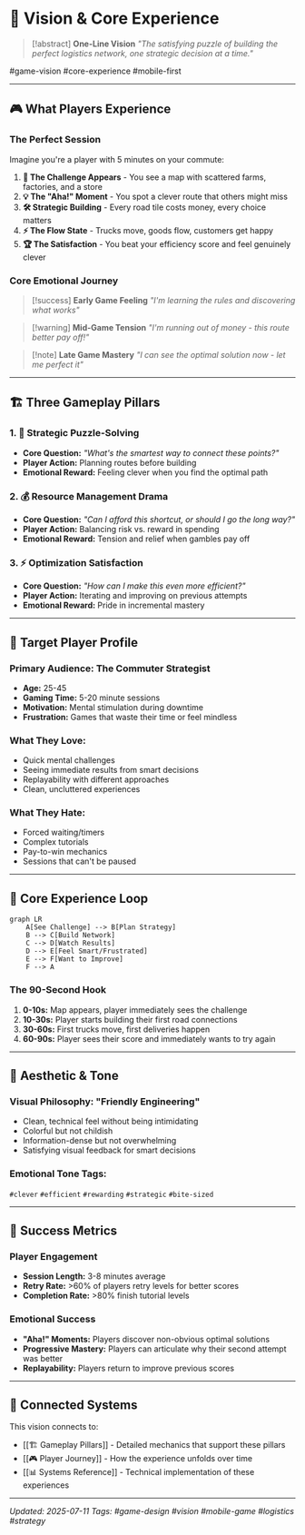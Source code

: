 # 🎯 Vision & Core Experience

> [!abstract] **One-Line Vision**
> *"The satisfying puzzle of building the perfect logistics network, one strategic decision at a time."*

#game-vision #core-experience #mobile-first

---

## 🎮 What Players Experience

### The Perfect Session
Imagine you're a player with 5 minutes on your commute:

1. **🧩 The Challenge Appears** - You see a map with scattered farms, factories, and a store
2. **💡 The "Aha!" Moment** - You spot a clever route that others might miss
3. **🛠️ Strategic Building** - Every road tile costs money, every choice matters
4. **⚡ The Flow State** - Trucks move, goods flow, customers get happy
5. **🏆 The Satisfaction** - You beat your efficiency score and feel genuinely clever

### Core Emotional Journey

> [!success] **Early Game Feeling**
> *"I'm learning the rules and discovering what works"*

> [!warning] **Mid-Game Tension**
> *"I'm running out of money - this route better pay off!"*

> [!note] **Late Game Mastery**
> *"I can see the optimal solution now - let me perfect it"*

---

## 🏗️ Three Gameplay Pillars

### 1. 🧠 Strategic Puzzle-Solving
- **Core Question:** *"What's the smartest way to connect these points?"*
- **Player Action:** Planning routes before building
- **Emotional Reward:** Feeling clever when you find the optimal path

### 2. 💰 Resource Management Drama
- **Core Question:** *"Can I afford this shortcut, or should I go the long way?"*
- **Player Action:** Balancing risk vs. reward in spending
- **Emotional Reward:** Tension and relief when gambles pay off

### 3. ⚡ Optimization Satisfaction
- **Core Question:** *"How can I make this even more efficient?"*
- **Player Action:** Iterating and improving on previous attempts
- **Emotional Reward:** Pride in incremental mastery

---

## 🎯 Target Player Profile

### Primary Audience: **The Commuter Strategist**
- **Age:** 25-45
- **Gaming Time:** 5-20 minute sessions
- **Motivation:** Mental stimulation during downtime
- **Frustration:** Games that waste their time or feel mindless

### What They Love:
- Quick mental challenges
- Seeing immediate results from smart decisions
- Replayability with different approaches
- Clean, uncluttered experiences

### What They Hate:
- Forced waiting/timers
- Complex tutorials
- Pay-to-win mechanics
- Sessions that can't be paused

---

## 🔄 Core Experience Loop

```mermaid
graph LR
    A[See Challenge] --> B[Plan Strategy]
    B --> C[Build Network]
    C --> D[Watch Results]
    D --> E[Feel Smart/Frustrated]
    E --> F[Want to Improve]
    F --> A
```

### The 90-Second Hook
1. **0-10s:** Map appears, player immediately sees the challenge
2. **10-30s:** Player starts building their first road connections
3. **30-60s:** First trucks move, first deliveries happen
4. **60-90s:** Player sees their score and immediately wants to try again

---

## 🎨 Aesthetic & Tone

### Visual Philosophy: **"Friendly Engineering"**
- Clean, technical feel without being intimidating
- Colorful but not childish
- Information-dense but not overwhelming
- Satisfying visual feedback for smart decisions

### Emotional Tone Tags:
`#clever` `#efficient` `#rewarding` `#strategic` `#bite-sized`

---

## 🚀 Success Metrics

### Player Engagement
- **Session Length:** 3-8 minutes average
- **Retry Rate:** >60% of players retry levels for better scores
- **Completion Rate:** >80% finish tutorial levels

### Emotional Success
- **"Aha!" Moments:** Players discover non-obvious optimal solutions
- **Progressive Mastery:** Players can articulate why their second attempt was better
- **Replayability:** Players return to improve previous scores

---

## 🔗 Connected Systems

This vision connects to:
- [[🏗️ Gameplay Pillars]] - Detailed mechanics that support these pillars
- [[🎮 Player Journey]] - How the experience unfolds over time
- [[📊 Systems Reference]] - Technical implementation of these experiences

---

*Updated: 2025-07-11*
*Tags: #game-design #vision #mobile-game #logistics #strategy*